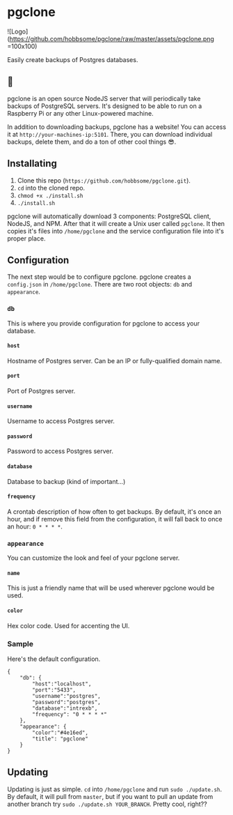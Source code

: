# pgclone

![Logo](https://github.com/hobbsome/pgclone/raw/master/assets/pgclone.png =100x100)

Easily create backups of Postgres databases.

## 👋

pgclone is an open source NodeJS server that will periodically take backups of PostgreSQL servers. It's designed to be able to run on a Raspberry Pi or any other Linux-powered machine.

In addition to downloading backups, pgclone has a website! You can access it at `http://your-machines-ip:5101`. There, you can download individual backups, delete them, and do a ton of other cool things 😎.

## Installating

1. Clone this repo (`https://github.com/hobbsome/pgclone.git`).
2. `cd` into the cloned repo.
3. `chmod +x ./install.sh`
4. `./install.sh`


pgclone will automatically download 3 components: PostgreSQL client, NodeJS, and NPM. After that it will create a Unix user called `pgclone`. It then copies it's files into `/home/pgclone` and the service configuration file into it's proper place.


## Configuration

The next step would be to configure pgclone. pgclone creates a `config.json` in `/home/pgclone`. There are two root objects: `db` and `appearance`.

### `db`
This is where you provide configuration for pgclone to access your database.

#### `host`
Hostname of Postgres server. Can be an IP or fully-qualified domain name.
#### `port`
Port of Postgres server.
#### `username`
Username to access Postgres server.
#### `password`
Password to access Postgres server.
#### `database`
Database to backup (kind of important...)
#### `frequency`
A crontab description of how often to get backups. By default, it's once an hour, and if remove this field from the configuration, it will fall back to once an hour: `0 * * * *`.

### `appearance`
You can customize the look and feel of your pgclone server.

#### `name`
This is just a friendly name that will be used wherever pgclone would be used.
#### `color`
Hex color code. Used for accenting the UI.


### Sample
Here's the default configuration.
```
{
    "db": {
        "host":"localhost",
        "port":"5433",
        "username":"postgres",
        "password":"postgres",
        "database":"intrexb",
        "frequency": "0 * * * *"
    },
    "appearance": {
        "color":"#4e16ed",
        "title": "pgclone"
    }
}

```

## Updating

Updating is just as simple. `cd` into `/home/pgclone` and run `sudo ./update.sh`. By default, it will pull from `master`, but if you want to pull an update from another branch try `sudo ./update.sh YOUR_BRANCH`. Pretty cool, right??
